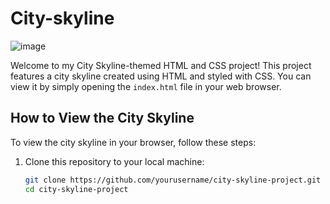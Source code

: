 # City-skyline
![image](https://github.com/Sagardm97/City-skyline/assets/136377029/9f7fa3e0-2a8d-40c1-920f-3e7e736c57e7)

Welcome to my City Skyline-themed HTML and CSS project! This project features a city skyline created using HTML and styled with CSS.
You can view it by simply opening the `index.html` file in your web browser.

## How to View the City Skyline

To view the city skyline in your browser, follow these steps:

1. Clone this repository to your local machine:

   ```bash
   git clone https://github.com/yourusername/city-skyline-project.git
   cd city-skyline-project
